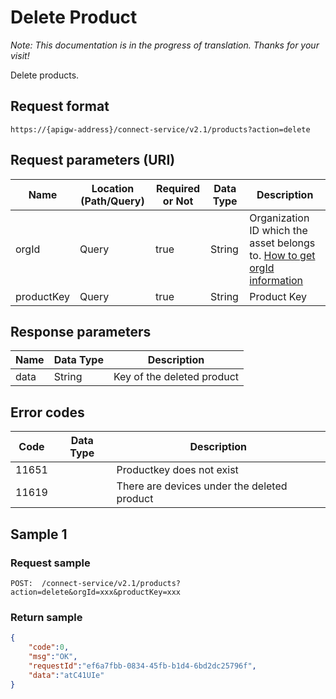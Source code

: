 # Delete Product

*Note:  This documentation is in the progress of translation. Thanks for your visit!*

Delete products.

## Request format

```
https://{apigw-address}/connect-service/v2.1/products?action=delete
```

## Request parameters (URI)

| Name | Location (Path/Query) | Required or Not | Data Type | Description |
|---------------|------------------|----------|-----------|--------------|
| orgId         | Query            | true     | String    | Organization ID which the asset belongs to. [How to get orgId information](/docs/api/en/latest/api_faqs#how-to-get-orgid-information-orgid)                |
| productKey         | Query            | true     | String    | Product Key |




## Response parameters

| Name | Data Type | Description |
|-------------|---------------------------|-----------------------------|
| data | String                           | Key of the deleted product               |


## Error codes

| Code| Data Type | Description |
|-------------|-----------------------------------|-----------------------------|
| 11651|                       |Productkey does not exist              |
| 11619|                       |There are devices under the deleted product             |

## Sample 1

### Request sample

```
POST:  /connect-service/v2.1/products?action=delete&orgId=xxx&productKey=xxx
```

### Return sample

```json
{
	"code":0,
	"msg":"OK",
	"requestId":"ef6a7fbb-0834-45fb-b1d4-6bd2dc25796f",
	"data":"atC41UIe"
}

```

